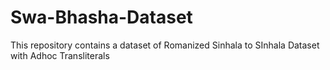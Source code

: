 # Swa-Bhasha-Dataset
This repository contains a dataset of Romanized Sinhala to SInhala Dataset with Adhoc Transliterals
